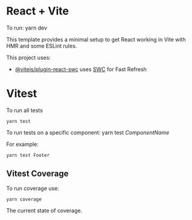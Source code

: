 # React + Vite

To run:
yarn dev

This template provides a minimal setup to get React working in Vite with HMR and some ESLint rules.

This project uses:

- [@vitejs/plugin-react-swc](https://github.com/vitejs/vite-plugin-react-swc) uses [SWC](https://swc.rs/) for Fast Refresh

# Vitest

To run all tests

```code
yarn test
```

To run tests on a specific component:
yarn test _ComponentName_

For example:

```code
yarn test Footer
```

## Vitest Coverage

To run coverage use:

```code
yarn coverage
```

The current state of coverage.
